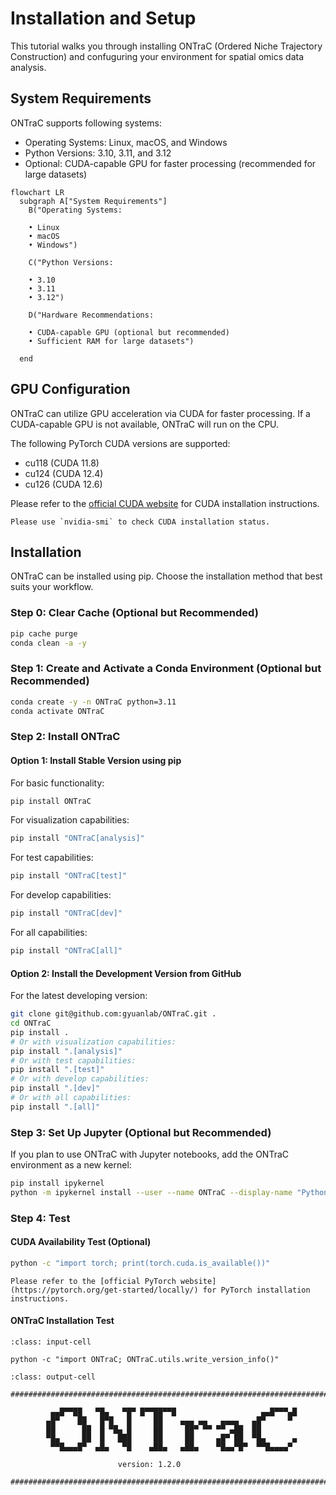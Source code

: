 # Installation and Setup

This tutorial walks you through installing ONTraC (Ordered Niche Trajectory Construction) and confuguring your environment for spatial omics data analysis.

## System Requirements

ONTraC supports following systems:

- Operating Systems: Linux, macOS, and Windows
- Python Versions: 3.10, 3.11, and 3.12
- Optional: CUDA-capable GPU for faster processing (recommended for large datasets)

```{mermaid}
flowchart LR
  subgraph A["System Requirements"]
    B("Operating Systems:

    • Linux
    • macOS
    • Windows")

    C("Python Versions:

    • 3.10
    • 3.11
    • 3.12")

    D("Hardware Recommendations:

    • CUDA-capable GPU (optional but recommended)
    • Sufficient RAM for large datasets")

  end
```

## GPU Configuration

ONTraC can utilize GPU acceleration via CUDA for faster processing. If a CUDA-capable GPU is not available, ONTraC will run on the CPU.

The following PyTorch CUDA versions are supported:

- cu118 (CUDA 11.8)
- cu124 (CUDA 12.4)
- cu126 (CUDA 12.6)

Please refer to the [official CUDA website](https://docs.nvidia.com/cuda/) for CUDA installation instructions.

```{note}
Please use `nvidia-smi` to check CUDA installation status.
```

## Installation

ONTraC can be installed using pip. Choose the installation method that best suits your workflow.

### Step 0: Clear Cache (Optional but Recommended)

```sh
pip cache purge
conda clean -a -y
```

### Step 1: Create and Activate a Conda Environment (Optional but Recommended)

```bash
conda create -y -n ONTraC python=3.11
conda activate ONTraC
```

### Step 2: Install ONTraC

#### Option 1: Install Stable Version using pip

For basic functionality:

```bash
pip install ONTraC
```

For visualization capabilities:

```bash
pip install "ONTraC[analysis]"
```

For test capabilities:

```bash
pip install "ONTraC[test]"
```

For develop capabilities:

```bash
pip install "ONTraC[dev]"
```

For all capabilities:

```bash
pip install "ONTraC[all]"
```

#### Option 2: Install the Development Version from GitHub

For the latest developing version:

```bash
git clone git@github.com:gyuanlab/ONTraC.git .
cd ONTraC
pip install .
# Or with visualization capabilities:
pip install ".[analysis]"
# Or with test capabilities:
pip install ".[test]"
# Or with develop capabilities:
pip install ".[dev]"
# Or with all capabilities:
pip install ".[all]"
```

### Step 3: Set Up Jupyter (Optional but Recommended)

If you plan to use ONTraC with Jupyter notebooks, add the ONTraC environment as a new kernel:

```bash
pip install ipykernel
python -m ipykernel install --user --name ONTraC --display-name "Python 3.11 (ONTraC)"
```

### Step 4: Test

#### CUDA Availability Test (Optional)

```bash
python -c "import torch; print(torch.cuda.is_available())"
```

```{note}
Please refer to the [official PyTorch website](https://pytorch.org/get-started/locally/) for PyTorch installation instructions.
```

#### ONTraC Installation Test

```{code-cell}
:class: input-cell

python -c "import ONTraC; ONTraC.utils.write_version_info()"
```

```{code-block}
:class: output-cell

##################################################################################

         ▄▄█▀▀██   ▀█▄   ▀█▀ █▀▀██▀▀█                   ▄▄█▀▀▀▄█
        ▄█▀    ██   █▀█   █     ██    ▄▄▄ ▄▄   ▄▄▄▄   ▄█▀     ▀
        ██      ██  █ ▀█▄ █     ██     ██▀ ▀▀ ▀▀ ▄██  ██
        ▀█▄     ██  █   ███     ██     ██     ▄█▀ ██  ▀█▄      ▄
         ▀▀█▄▄▄█▀  ▄█▄   ▀█    ▄██▄   ▄██▄    ▀█▄▄▀█▀  ▀▀█▄▄▄▄▀

                        version: 1.2.0

##################################################################################
```
